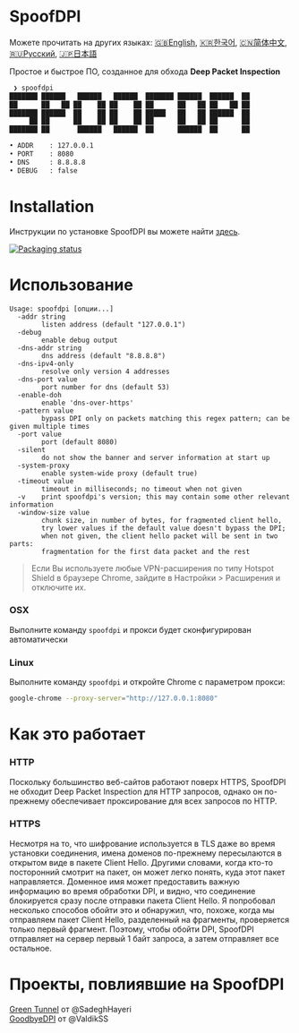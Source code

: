 # SpoofDPI

Можете прочитать на других языках: [🇬🇧English](https://github.com/xvzc/SpoofDPI), [🇰🇷한국어](https://github.com/xvzc/SpoofDPI/blob/main/_docs/README_ko.md), [🇨🇳简体中文](https://github.com/xvzc/SpoofDPI/blob/main/_docs/README_zh-cn.md), [🇷🇺Русский](https://github.com/xvzc/SpoofDPI/blob/main/_docs/README_ru.md), [🇯🇵日本語](https://github.com/xvzc/SpoofDPI/blob/main/_docs/README_ja.md)

Простое и быстрое ПО, созданное для обхода **Deep Packet Inspection**

```txt
 ❯ spoofdpi
███████ ██████   ██████   ██████  ███████ ██████  ██████  ██
██      ██   ██ ██    ██ ██    ██ ██      ██   ██ ██   ██ ██
███████ ██████  ██    ██ ██    ██ █████   ██   ██ ██████  ██
     ██ ██      ██    ██ ██    ██ ██      ██   ██ ██      ██
███████ ██       ██████   ██████  ██      ██████  ██      ██

• ADDR    : 127.0.0.1
• PORT    : 8080
• DNS     : 8.8.8.8
• DEBUG   : false
```

# Installation
Инструкции по установке SpoofDPI вы можете найти [здесь](https://github.com/xvzc/SpoofDPI/blob/main/_docs/INSTALL.md).

<a href="https://repology.org/project/spoofdpi/versions">
    <img src="https://repology.org/badge/vertical-allrepos/spoofdpi.svg?columns=1" alt="Packaging status">
</a>  

# Использование
```
Usage: spoofdpi [опции...]
  -addr string
        listen address (default "127.0.0.1")
  -debug
        enable debug output
  -dns-addr string
        dns address (default "8.8.8.8")
  -dns-ipv4-only
        resolve only version 4 addresses
  -dns-port value
        port number for dns (default 53)
  -enable-doh
        enable 'dns-over-https'
  -pattern value
        bypass DPI only on packets matching this regex pattern; can be given multiple times
  -port value
        port (default 8080)
  -silent
        do not show the banner and server information at start up
  -system-proxy
        enable system-wide proxy (default true)
  -timeout value
        timeout in milliseconds; no timeout when not given
  -v    print spoofdpi's version; this may contain some other relevant information
  -window-size value
        chunk size, in number of bytes, for fragmented client hello,
        try lower values if the default value doesn't bypass the DPI;
        when not given, the client hello packet will be sent in two parts:
        fragmentation for the first data packet and the rest
```
> Если Вы используете любые VPN-расширения по типу Hotspot Shield в браузере
Chrome, зайдите в Настройки > Расширения и отключите их.

### OSX
Выполните команду  `spoofdpi` и прокси будет сконфигурирован автоматически

### Linux
Выполните команду `spoofdpi` и откройте Chrome с параметром прокси:
```bash
google-chrome --proxy-server="http://127.0.0.1:8080"
```

# Как это работает
### HTTP
Поскольку большинство веб-сайтов работают поверх HTTPS, SpoofDPI не обходит Deep Packet Inspection для HTTP запросов, однако он по-прежнему обеспечивает проксирование для всех запросов по HTTP.

### HTTPS
Несмотря на то, что шифрование используется в TLS даже во время установки соединения, имена доменов по-прежнему пересылаются в открытом виде в пакете Client Hello. Другими словами, когда кто-то посторонний смотрит на пакет, он может легко понять, куда этот пакет направляется. Доменное имя может предоставить важную информацию во время обработки DPI, и видно, что соединение блокируется сразу после отправки пакета Client Hello.
Я попробовал несколько способов обойти это и обнаружил, что, похоже, когда мы отправляем пакет Client Hello, разделенный на фрагменты, проверяется только первый фрагмент. Поэтому, чтобы обойти DPI, SpoofDPI отправляет на сервер первый 1 байт запроса, а затем отправляет все остальное.

# Проекты, повлиявшие на SpoofDPI
[Green Tunnel](https://github.com/SadeghHayeri/GreenTunnel) от @SadeghHayeri  
[GoodbyeDPI](https://github.com/ValdikSS/GoodbyeDPI) от @ValdikSS

